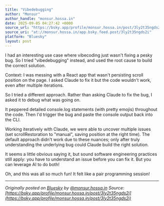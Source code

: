 ```yaml
---
title: "Vibedebugging"
author: "Monsur"
author_handle: "monsur.hossa.in"
date: 2025-09-05 04:27:42 +0000
source_url: "https://bsky.app/profile/monsur.hossa.in/post/3ly2t35ngds2i"
source_uri: "at://monsur.hossa.in/app.bsky.feed.post/3ly2t35ngds2i"
platform: "Bluesky"
layout: post
---
```


I had an interesting use case where vibecoding just wasn't fixing a pesky bug. So I tried "vibedebugging" instead, and used the root cause to build the correct solution.

Context: I was messing with a React app that wasn't persisting scroll position on the page. I asked Claude to fix it but the code wouldn't work, even after multiple iterations.

So I tried a different approach. Rather than asking Claude to fix the bug, I asked it to debug what was going on.

It peppered detailed console.log statements (with pretty emojis) throughout the code. Then I'd trigger the bug and paste the console output back into the CLI.

Working iteratively with Claude, we were able to uncover multiple issues (set scrollRestoration to "manual", saving position at the right time). The default approach didn't work due to these nuances; only after truly understanding the underlying bug could Claude build the right solution.

It seems a little obvious saying it, but sound software engineering practices still apply: you have to understand an issue before you can fix it. But you can leverage AI to do both!

Oh, and this was all so much fun! It felt like a pair programming session!

<!--more-->

---

*Originally posted on [Bluesky](https://bsky.app/profile/monsur.hossa.in/post/3ly2t35ngds2i) by [@monsur.hossa.in](https://bsky.app/profile/monsur.hossa.in)*
*Source: [https://bsky.app/profile/monsur.hossa.in/post/3ly2t35ngds2i](https://bsky.app/profile/monsur.hossa.in/post/3ly2t35ngds2i)*

